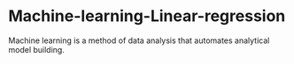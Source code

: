 # Machine-learning-Linear-regression
Machine learning is a method of data analysis that automates analytical model building.
